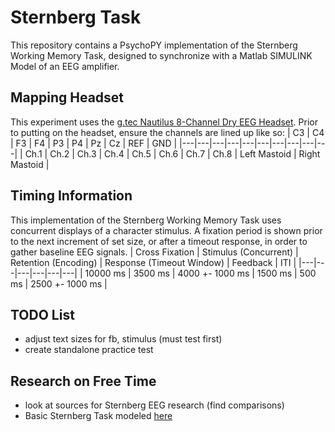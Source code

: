 # Sternberg Task
This repository contains a PsychoPY implementation of the Sternberg Working Memory Task, designed to synchronize with a Matlab SIMULINK Model of an EEG amplifier. 

## Mapping Headset
This experiment uses the [g.tec Nautilus 8-Channel Dry EEG Headset](https://www.gtec.at/product/g-nautilus-research/?srsltid=AfmBOopZi8mVtdq8GTyisuGzCSdBA6f8W5MG8NtzNnF6aHY3dzxtEMB9).
Prior to putting on the headset, ensure the channels are lined up like so:
| C3 | C4 | F3 | F4 | P3 | P4 | Pz | Cz | REF | GND |
|---|---|---|---|---|---|---|---|---|---|
| Ch.1 | Ch.2 | Ch.3 | Ch.4 | Ch.5 | Ch.6 | Ch.7 | Ch.8 | Left Mastoid | Right Mastoid |

## Timing Information
This implementation of the Sternberg Working Memory Task uses concurrent displays of a character stimulus. A fixation period is shown prior to the next increment of set size, or after a timeout response, in order to gather baseline EEG 
signals.
| Cross Fixation | Stimulus (Concurrent) | Retention (Encoding) | Response (Timeout Window) | Feedback | ITI | 
|---|---|---|---|---|---|
| 10000 ms | 3500 ms | 4000 +- 1000 ms | 1500 ms | 500 ms | 2500 +- 1000 ms |  

## TODO List
* adjust text sizes for fb, stimulus (must test first)
* create standalone practice test 
 

## Research on Free Time
* look at sources for Sternberg EEG research (find comparisons)
* Basic Sternberg Task modeled [here](https://pmc.ncbi.nlm.nih.gov/articles/PMC2853698/)